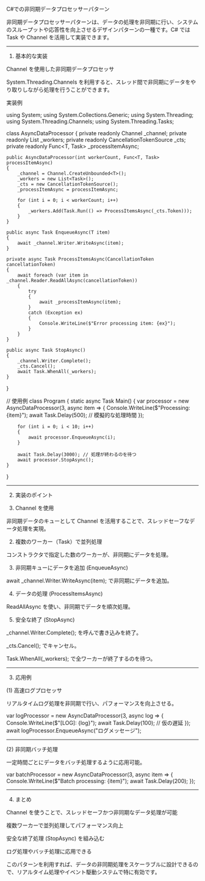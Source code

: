 C#での非同期データプロセッサーパターン

非同期データプロセッサーパターンは、データの処理を非同期に行い、システムのスループットや応答性を向上させるデザインパターンの一種です。C# では Task や Channel<T> を活用して実装できます。


---

1. 基本的な実装

Channel<T> を使用した非同期データプロセッサ

System.Threading.Channels を利用すると、スレッド間で非同期にデータをやり取りしながら処理を行うことができます。

実装例

using System;
using System.Collections.Generic;
using System.Threading;
using System.Threading.Channels;
using System.Threading.Tasks;

class AsyncDataProcessor<T>
{
    private readonly Channel<T> _channel;
    private readonly List<Task> _workers;
    private readonly CancellationTokenSource _cts;
    private readonly Func<T, Task> _processItemAsync;

    public AsyncDataProcessor(int workerCount, Func<T, Task> processItemAsync)
    {
        _channel = Channel.CreateUnbounded<T>();
        _workers = new List<Task>();
        _cts = new CancellationTokenSource();
        _processItemAsync = processItemAsync;

        for (int i = 0; i < workerCount; i++)
        {
            _workers.Add(Task.Run(() => ProcessItemsAsync(_cts.Token)));
        }
    }

    public async Task EnqueueAsync(T item)
    {
        await _channel.Writer.WriteAsync(item);
    }

    private async Task ProcessItemsAsync(CancellationToken cancellationToken)
    {
        await foreach (var item in _channel.Reader.ReadAllAsync(cancellationToken))
        {
            try
            {
                await _processItemAsync(item);
            }
            catch (Exception ex)
            {
                Console.WriteLine($"Error processing item: {ex}");
            }
        }
    }

    public async Task StopAsync()
    {
        _channel.Writer.Complete();
        _cts.Cancel();
        await Task.WhenAll(_workers);
    }
}

// 使用例
class Program
{
    static async Task Main()
    {
        var processor = new AsyncDataProcessor<int>(3, async item =>
        {
            Console.WriteLine($"Processing: {item}");
            await Task.Delay(500); // 模擬的な処理時間
        });

        for (int i = 0; i < 10; i++)
        {
            await processor.EnqueueAsync(i);
        }

        await Task.Delay(3000); // 処理が終わるのを待つ
        await processor.StopAsync();
    }
}


---

2. 実装のポイント

1. Channel<T> を使用

非同期データのキューとして Channel<T> を活用することで、スレッドセーフなデータ処理を実現。



2. 複数のワーカー（Task）で並列処理

コンストラクタで指定した数のワーカーが、非同期にデータを処理。



3. 非同期キューにデータを追加 (EnqueueAsync)

await _channel.Writer.WriteAsync(item); で非同期にデータを追加。



4. データの処理 (ProcessItemsAsync)

ReadAllAsync を使い、非同期でデータを順次処理。



5. 安全な終了 (StopAsync)

_channel.Writer.Complete(); を呼んで書き込みを終了。

_cts.Cancel(); でキャンセル。

Task.WhenAll(_workers); で全ワーカーが終了するのを待つ。





---

3. 応用例

(1) 高速ログプロセッサ

リアルタイムログ処理を非同期で行い、パフォーマンスを向上させる。

var logProcessor = new AsyncDataProcessor<string>(3, async log =>
{
    Console.WriteLine($"[LOG]: {log}");
    await Task.Delay(100); // 仮の遅延
});
await logProcessor.EnqueueAsync("ログメッセージ");


---

(2) 非同期バッチ処理

一定時間ごとにデータをバッチ処理するように応用可能。

var batchProcessor = new AsyncDataProcessor<int>(3, async item =>
{
    Console.WriteLine($"Batch processing: {item}");
    await Task.Delay(200);
});


---

4. まとめ

Channel<T> を使うことで、スレッドセーフかつ非同期なデータ処理が可能

複数ワーカーで並列処理してパフォーマンス向上

安全な終了処理 (StopAsync) を組み込む

ログ処理やバッチ処理に応用できる


このパターンを利用すれば、データの非同期処理をスケーラブルに設計できるので、リアルタイム処理やイベント駆動システムで特に有効です。

